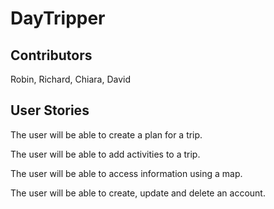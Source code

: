 # DayTripper


## Contributors
Robin, Richard, Chiara, David

## User Stories
The user will be able to create a plan for a trip.

The user will be able to add activities to a trip.

The user will be able to access information using a map.

The user will be able to create, update and delete an account.

